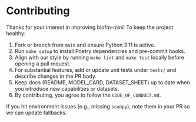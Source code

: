 # Contributing

Thanks for your interest in improving biofm-mini! To keep the project healthy:

1. Fork or branch from `main` and ensure Python 3.11 is active.
2. Run `make setup` to install Poetry dependencies and pre-commit hooks.
3. Align with our style by running `make lint` and `make test` locally before opening a pull request.
4. For substantial features, add or update unit tests under `tests/` and describe changes in the PR body.
5. Keep docs (README, MODEL_CARD, DATASET_SHEET) up to date when you introduce new capabilities or datasets.
6. By contributing, you agree to follow the `CODE_OF_CONDUCT.md`.

If you hit environment issues (e.g., missing `scanpy`), note them in your PR so we can update fallbacks.
